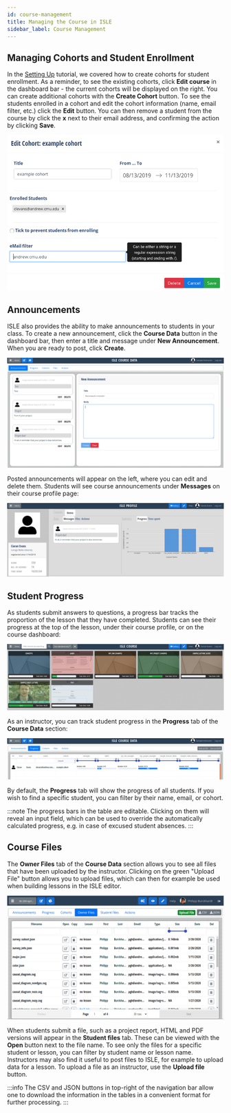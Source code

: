 ```yaml
---
id: course-management
title: Managing the Course in ISLE
sidebar_label: Course Management
---
```


## Managing Cohorts and Student Enrollment

In the [Setting Up](https://isledocs.com/docs/tutorials/getting-started) tutorial, we covered how to create cohorts for student enrollment. As a reminder, to see the existing cohorts, click **Edit course** in the dashboard bar - the current cohorts will be displayed on the right. You can create additional cohorts with the **Create Cohort** button. To see the students enrolled in a cohort and edit the cohort information (name, email filter, etc.) click the **Edit** button. You can then remove a student from the course by click the **x** next to their email address, and confirming the action by clicking **Save**.

![Edit Cohort](/img/edit_cohort.png)

## Announcements

ISLE also provides the ability to make announcements to students in your class. To create a new announcement, click the **Course Data** button in the dashboard bar, then enter a title and message under **New Announcement**. When you are ready to post, click **Create**. 

![Course Announcement](/img/course_announcement.png)

Posted announcements will appear on the left, where you can edit and delete them. Students will see course announcements under **Messages** on their course profile page:

![Announcement Student View](/img/announcement_student_view.png)

## Student Progress

As students submit answers to questions, a progress bar tracks the proportion of the lesson that they have completed. Students can see their progress at the top of the lesson, under their course profile, or on the course dashboard:

![Progress Student Perspective](/img/progress_student_perspective.png)

As an instructor, you can track student progress in the **Progress** tab of the **Course Data** section:

![Progress Instructor Perspective](/img/progress_instructor_view.png)

By default, the **Progress** tab will show the progress of all students. If you wish to find a specific student, you can filter by their name, email, or cohort.

:::note
The progress bars in the table are editable. Clicking on them will reveal an input field, which can be used to override the automatically calculated progress, e.g. in case of excused student absences.
:::

## Course Files

The **Owner Files** tab of the **Course Data** section allows you to see all files that have been uploaded by the instructor. Clicking on the green "Upload File" button allows you to upload files, which can then for example be used when building lessons in the ISLE editor. 

![Files](/img/owner_files.png)

When students submit a file, such as a project report, HTML and PDF versions will appear in the **Student files** tab. These can be viewed with the **Open** button next to the file name. To see only the files for a specific student or lesson, you can filter by student name or lesson name. Instructors may also find it useful to post files to ISLE, for example to upload data for a lesson. To upload a file as an instructor, use the **Upload file** button.

:::info
The CSV and JSON buttons in top-right of the navigation bar allow one to download the information in the tables in a convenient format for further processing.
:::
